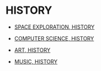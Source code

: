 # HISTORY

- [SPACE EXPLORATION, HISTORY]()

- [COMPUTER SCIENCE, HISTORY]()

- [ART, HISTORY]()

- [MUSIC, HISTORY]()

